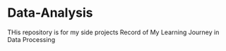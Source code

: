 # Data-Analysis
THis repository is for my side projects
Record of My Learning Journey in Data Processing
